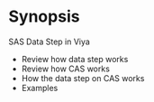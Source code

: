 # Synopsis
SAS Data Step in Viya
* Review how data step works
* Review how CAS works
* How the data step on CAS works
* Examples

